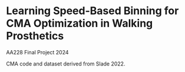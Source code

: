 # Learning Speed-Based Binning for CMA Optimization in Walking Prosthetics
AA228 Final Project 2024

CMA code and dataset derived from Slade 2022.
